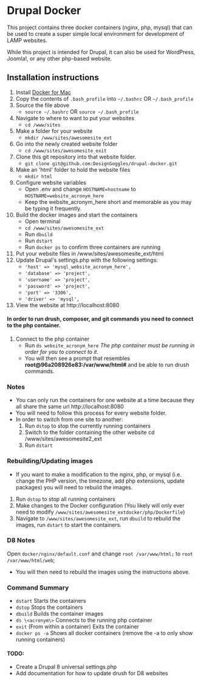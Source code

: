# Drupal Docker
This project contains three docker containers (nginx, php, mysql) that can be used to create a super simple local environment for development of LAMP websites.

While this project is intended for Drupal, it can also be used for WordPress, Joomla!, or any other php-based website.

## Installation instructions
1. Install [Docker for Mac](https://docs.docker.com/docker-for-mac/install/)
1. Copy the contents of `.bash_profile` into `~/.bashrc` OR `~/.bash_profile`
1. Source the file above
   * `source ~/.bashrc` OR `source ~/.bash_profile`
1. Navigate to where to want to put your websites
   * `cd /www/sites`
1. Make a folder for your website
   * `mkdir /www/sites/awesomesite_ext`
1. Go into the newly created website folder
   * `cd /www/sites/awesomesite_exit`
1. Clone this git repository into that website folder.
   * `git clone git@github.com:DesignGoggles/drupal-docker.git`
1. Make an 'html' folder to hold the website files
   * `mkdir html`
1. Configure website variables
   * Open .env and change `HOSTNAME=hostname` to `HOSTNAME=website_acronym_here`
   * Keep the website_acronym_here short and memorable as you may be typing it frequently.
1. Build the docker images and start the containers
   * Open terminal
   * `cd /www/sites/awesomesite_ext`
   * Run `dbuild`
   * Run `dstart`
   * Run `docker ps` to confirm three containers are running
1. Put your website files in /www/sites/awesomesite_ext/html
1. Update Drupal's settings.php with the following settings:
   * `'host' => 'mysql_website_acronym_here',`
   * `'database' => 'project',`
   * `'username' => 'project',`
   * `'password' => 'project',`
   * `'port' => '3306',`
   * `'driver' => 'mysql',`
1. View the website at http://localhost:8080

#### In order to run drush, composer, and git commands you need to connect to the php container.
1. Connect to the php container
   * Run `ds website_acronym_here` *The php container must be running in order for you to connect to it.*
   * You will then see a prompt that resembles **root@96a208926e83:/var/www/html#** and be able to run drush commands.

### Notes
* You can only run the containers for one website at a time because they all share the same url http://localhost:8080
* You will need to follow this process for every website folder.
* In order to switch from one site to another:
  1. Run `dstop` to stop the currently running containers
  1. Switch to the folder containing the other website cd /www/sites/awesomesite2_ext
  1. Run `dstart`

### Rebuilding/Updating images
* If you want to make a modification to the nginx, php, or mysql (i.e. change the PHP version, the timezone, add php extensions, update packages)  you will need to rebuild the images.
1. Run `dstop` to stop all running containers
1. Make changes to the Docker configuration (You likely will only ever need to modify `/www/sites/awesomesite_extdocker/php/Dockerfile`)
1. Navigate to `/www/sites/awesomesite_ext`, run `dbuild` to rebuild the images, run `dstart` to start the containers.

### D8 Notes
Open `docker/nginx/default.conf` and change `root /var/www/html;` to `root /var/www/html/web`;
* You will then need to rebuild the images using the instructions above.

### Command Summary
* `dstart` Starts the containers
* `dstop` Stops the containers
* `dbuild` Builds the container images
* `ds \<acronym\>` Connects to the running php container
* `exit` (From within a container) Exits the container
* `docker ps -a` Shows all docker containers (remove the -a to only show running containers)


#### TODO:
+ Create a Drupal 8 universal settings.php
+ Add documentation for how to update drush for D8 websites